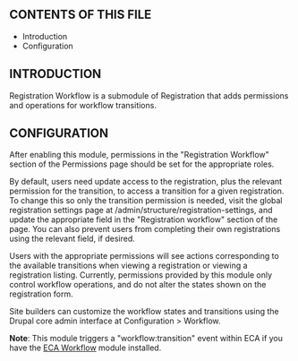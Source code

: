 CONTENTS OF THIS FILE
---------------------

 * Introduction
 * Configuration


INTRODUCTION
------------

Registration Workflow is a submodule of Registration that adds permissions and operations for workflow transitions.


CONFIGURATION
-------------

After enabling this module, permissions in the "Registration Workflow" section of the Permissions page should be set for the appropriate roles.

By default, users need update access to the registration, plus the relevant permission for the transition, to access a transition for a given registration. To change this so only the transition permission is needed, visit the global registration settings page at /admin/structure/registration-settings, and update the appropriate field in the "Registration workflow" section of the page. You can also prevent users from completing their own registrations using the relevant field, if desired.

Users with the appropriate permissions will see actions corresponding to the available transitions when viewing a registration or viewing a registration listing. Currently, permissions provided by this module only control workflow operations, and do not alter the states shown on the registration form.

Site builders can customize the workflow states and transitions using the Drupal core admin interface at Configuration > Workflow.

**Note**: This module triggers a "workflow:transition" event within ECA if you have the [ECA Workflow](https://www.drupal.org/project/eca) module installed.
